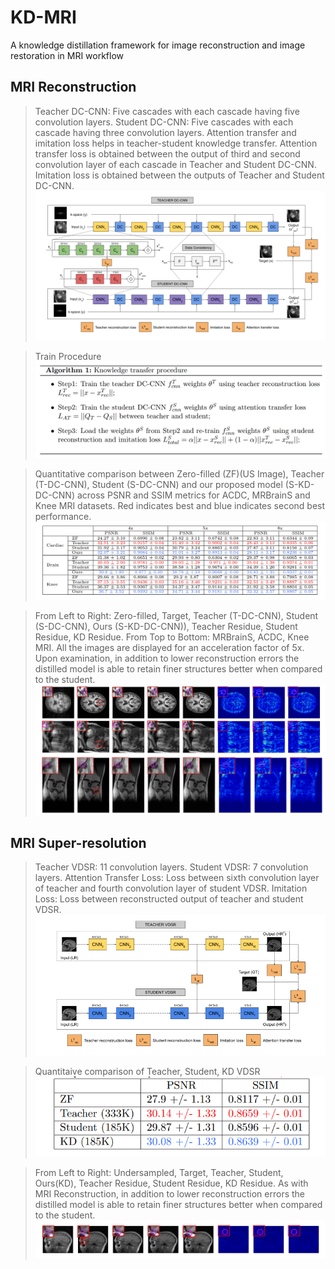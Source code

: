 # KD-MRI
A knowledge distillation framework for image reconstruction and image restoration in MRI workflow
## MRI Reconstruction
>Teacher DC-CNN: Five cascades with each cascade having five convolution layers. Student DC-CNN: Five cascades with each cascade having three convolution layers. Attention transfer and imitation loss helps in teacher-student knowledge transfer. Attention transfer loss is obtained between the output of third and second convolution layer of each cascade in Teacher and Student DC-CNN. Imitation loss is obtained between the outputs of Teacher and Student DC-CNN.
![dc_cnn_kd](imgs/dc_cnn_kd.png)

>Train Procedure
![kd_train](imgs/kd_train.png)

>Quantitative comparison between Zero-filled (ZF)(US Image), Teacher (T-DC-CNN), Student (S-DC-CNN) and our proposed model (S-KD-DC-CNN) across PSNR and SSIM metrics for ACDC, MRBrainS and Knee MRI datasets. Red indicates best and blue indicates second best performance.
![dc_cnn_kd_table](imgs/dc_cnn_kd_table.png)

>From Left to Right: Zero-filled, Target, Teacher (T-DC-CNN), Student (S-DC-CNN), Ours (S-KD-DC-CNN)), Teacher Residue, Student Residue, KD Residue. From Top to Bottom: MRBrainS, ACDC, Knee MRI. All the images are displayed for an acceleration factor of 5x. Upon examination, in addition to lower reconstruction errors the distilled model is able to retain finer structures better when compared to the student.
![dc_cnn_kd_result](imgs/dc_cnn_kd_results.png)

## MRI Super-resolution
>Teacher VDSR: 11 convolution layers. Student VDSR: 7 convolution layers. Attention Transfer Loss: Loss between sixth convolution layer of teacher and fourth convolution layer of student VDSR. Imitation Loss: Loss between reconstructed output of teacher and student VDSR.
![vdsr_kd](imgs/vdsr_kd.png)

>Quantitaive comparison of Teacher, Student, KD VDSR
![vdsr_table](imgs/vdsr_table.png)

>From Left to Right: Undersampled, Target, Teacher, Student, Ours(KD), Teacher Residue, Student Residue, KD Residue. As with MRI Reconstruction, in addition to lower reconstruction errors the distilled model is able to retain finer structures better when compared to the student.
![vdsr_result](imgs/vdsr_result.png)